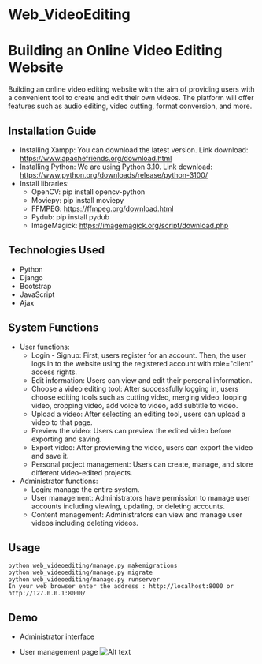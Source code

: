 # Web_VideoEditing
# Building an Online Video Editing Website
Building an online video editing website with the aim of providing users with a convenient tool to create and edit their own videos. The platform will offer features such as audio editing, video cutting, format conversion, and more.

## Installation Guide
- Installing Xampp: You can download the latest version. Link download: https://www.apachefriends.org/download.html
- Installing Python: We are using Python 3.10. Link download: https://www.python.org/downloads/release/python-3100/
- Install libraries:
  + OpenCV: pip install opencv-python
  + Moviepy: pip install moviepy
  + FFMPEG: https://ffmpeg.org/download.html
  + Pydub: pip install pydub
  + ImageMagick: https://imagemagick.org/script/download.php

## Technologies Used
- Python
- Django
- Bootstrap
- JavaScript
- Ajax
## System Functions
- User functions:
    + Login - Signup: First, users register for an account. Then, the user logs in to the website using the registered account with role="client" access rights.
    + Edit information: Users can view and edit their personal information.
    + Choose a video editing tool: After successfully logging in, users choose editing tools such as cutting video, merging video, looping video, cropping video, add voice to video, add subtitle to video.
    + Upload a video: After selecting an editing tool, users can upload a video to that page.
    + Preview the video: Users can preview the edited video before exporting and saving.
    + Export video: After previewing the video, users can export the video and save it.
    + Personal project management: Users can create, manage, and store different video-edited projects.
- Administrator functions:
    + Login: manage the entire system.
    + User management: Administrators have permission to manage user accounts including viewing, updating, or deleting accounts.
    + Content management: Administrators can view and manage user videos including deleting videos.

## Usage
    python web_videoediting/manage.py makemigrations
    python web_videoediting/manage.py migrate
    python web_videoediting/manage.py runserver
    In your web browser enter the address : http://localhost:8000 or http://127.0.0.1:8000/

## Demo
* Administrator interface
- User management page
![Alt text](./Screenshots/Screenshot_1.png) 
